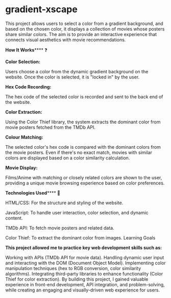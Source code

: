 # gradient-xscape
This project allows users to select a color from a gradient background, and based on the chosen color, it displays a collection of movies whose posters share similar colors. The aim is to provide an interactive experience that connects visual aesthetics with movie recommendations.

**How It Works****** ❓

**Color Selection:** 

Users choose a color from the dynamic gradient background on the website. Once the color is selected, it is "locked in" by the user.


**Hex Code Recording:** 

The hex code of the selected color is recorded and sent to the back end of the website.


**Color Extraction:** 

Using the Color Thief library, the system extracts the dominant color from movie posters fetched from the TMDb API.


**Colour Matching:**

The selected color's hex code is compared with the dominant colors from the movie posters. Even if there's no exact match, movies with similar colors are displayed based on a color similarity calculation.


**Movie Display:**  

Films/Anime with matching or closely related colors are shown to the user, providing a unique movie browsing experience based on color preferences.


**Technologies Used****** 🔋 

HTML/CSS: For the structure and styling of the website.      

JavaScript: To handle user interaction, color selection, and dynamic content.  

TMDb API: To fetch movie posters and related data.  

Color Thief: To extract the dominant color from images.
Learning Goals  



**This project allowed me to practice key web development skills such as:**

Working with APIs (TMDb API for movie data).
Handling dynamic user input and interacting with the DOM (Document Object Model).
Implementing color manipulation techniques (hex to RGB conversion, color similarity algorithms).
Integrating third-party libraries to enhance functionality (Color Thief for color extraction).
By building this project, I gained valuable experience in front-end development, API integration, and problem-solving, while creating an engaging and visually-driven web experience for users.

